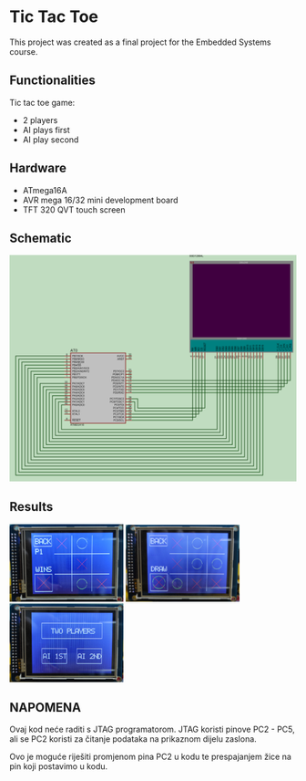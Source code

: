 # Tic Tac Toe
This project was created as a final project for the Embedded Systems course.

## Functionalities
Tic tac toe game:
- 2 players
- AI plays first
- AI play second

## Hardware
- ATmega16A
- AVR mega 16/32 mini development board
- TFT 320 QVT touch screen

## Schematic
<img src= "./images/shema3.png">

## Results
<img src= "./images/tictactoe1.PNG" width="200">

<img src= "./images/tictactoe2.PNG" width="200">

<img src= "./images/tictactoe3.PNG" width="200">

## NAPOMENA
Ovaj kod neće raditi s JTAG programatorom. JTAG koristi pinove PC2 - PC5, ali se PC2 koristi za čitanje podataka na prikaznom dijelu zaslona.

Ovo je moguće riješiti promjenom pina PC2 u kodu te prespajanjem žice na pin koji postavimo u kodu.